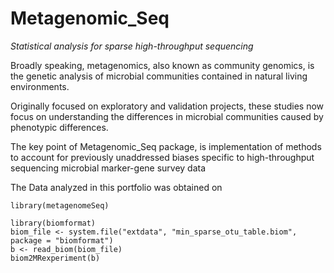 # __Metagenomic_Seq__
_Statistical analysis for sparse high-throughput sequencing_

Broadly speaking, metagenomics, also known as community genomics, is the genetic analysis of microbial communities contained in natural living environments.

Originally focused on exploratory and validation projects, these studies now focus on understanding the differences in microbial communities caused by phenotypic differences.

The key point of Metagenomic_Seq package, is implementation of methods to account for previously unaddressed biases specific to high-throughput sequencing microbial marker-gene survey data

The Data analyzed in this portfolio was obtained on 

```{r}
library(metagenomeSeq)
```

```{r}
library(biomformat)
biom_file <- system.file("extdata", "min_sparse_otu_table.biom", package = "biomformat")
b <- read_biom(biom_file)
biom2MRexperiment(b)
```
